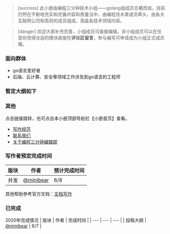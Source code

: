 >[success] 此小册由编程三分钟技术小组——golang组成员合著而成，目前仍然在不断地充实和完备内容和质量当中，由编程伐木累成员牵头，由各大互联网公司和高校的成员组成。涵盖各技术领域内容。

>[danger] 欢迎大家补充完善，小组成员可直接编辑，非小组成员可以在任意你觉得合适的模块直接在**评论区留言**，参与编写可申请成为小组正式成员喔。

### 面向群体

* go语言爱好者
* 后端、云计算、安全等领域工作涉及到go语言的工程师

### 暂定大纲如下

### 其他

点击链接跳转，也可点击本小册顶部导航栏【小册首页】查看。
- [写作规范](https://www.kancloud.cn/coding3min/coding3min/1748608)
- [联系我们](https://www.kancloud.cn/coding3min/coding3min/1748609)
- [关于编程三分钟编辑部](https://www.kancloud.cn/coding3min/coding3min/1748610)

### 写作者预定完成时间

| 版块 | 作者 | 预计完成时间 |
| --- | --- | --- |
| 并发| [@minibear](https://www.kancloud.cn/@minibear) | 6/8|

其他帮助参考官方文档：[文档写作](https://help.kancloud.cn/67322)

### 已完成

2020年完成情况
| 版块 | 作者 | 完成时间 |
| --- | --- | --- |
| 投稿大纲 |   [@minibear](https://www.kancloud.cn/@minibear) | 6/7 |

